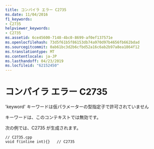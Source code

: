 ```yaml
---
title: コンパイラ エラー C2735
ms.date: 11/04/2016
f1_keywords:
- C2735
helpviewer_keywords:
- C2735
ms.assetid: 6ce45600-7148-4bc0-8699-af0ef137571e
ms.openlocfilehash: 73d5f61b5f86153db74a970d97b4656fb662bdad
ms.sourcegitcommit: 0ab61bc3d2b6cfbd52a16c6ab2b97a8ea1864f12
ms.translationtype: MT
ms.contentlocale: ja-JP
ms.lasthandoff: 04/23/2019
ms.locfileid: "62152450"
---
```

# <a name="compiler-error-c2735"></a>コンパイラ エラー C2735

'keyword' キーワードは仮パラメーターの型指定子で許可されていません

キーワードは、このコンテキストでは無効です。

次の例では、C2735 が生成されます。

```
// C2735.cpp
void f(inline int){}   // C2735
```